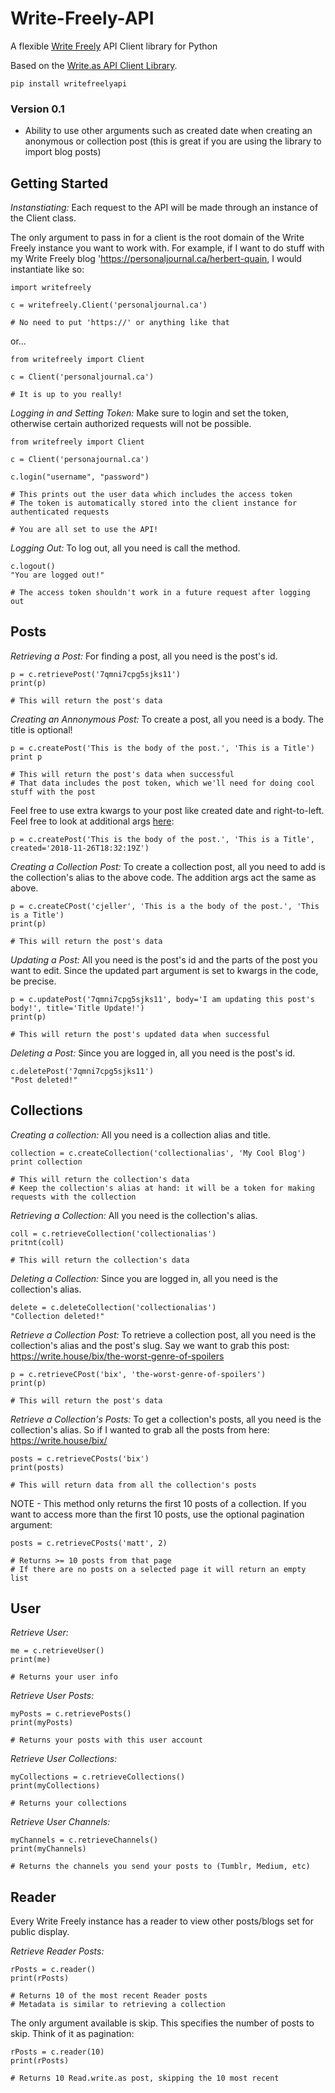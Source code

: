 # Write-Freely-API
A flexible [Write Freely](https://writefreely.org) API Client library for Python

Based on the [Write.as API Client Library](https://github.com/cjeller1592/WriteasAPI).

```
pip install writefreelyapi
```
### Version 0.1
- Ability to use other arguments such as created date when creating an anonymous or collection post (this is great if you are using the library to import blog posts)

## **Getting Started**

_Instanstiating:_
Each request to the API will be made through an instance of the Client class.

The only argument to pass in for a client is the root domain of the Write Freely instance you want to work with. For example, if I want to do stuff with my Write Freely blog 'https://personaljournal.ca/herbert-quain, I would instantiate like so:

```
import writefreely

c = writefreely.Client('personaljournal.ca')

# No need to put 'https://' or anything like that

```
or...

```
from writefreely import Client

c = Client('personaljournal.ca')

# It is up to you really!
```

_Logging in and Setting Token:_
Make sure to login and set the token, otherwise certain authorized requests will not be possible.

```
from writefreely import Client

c = Client('personajournal.ca')

c.login("username", "password")

# This prints out the user data which includes the access token
# The token is automatically stored into the client instance for authenticated requests

# You are all set to use the API!
```

_Logging Out:_
To log out, all you need is call the method.

```
c.logout()
"You are logged out!"

# The access token shouldn't work in a future request after logging out
```


## **Posts**
_Retrieving a Post:_
For finding a post, all you need is the post's id.

```
p = c.retrievePost('7qmni7cpg5sjks11')
print(p)

# This will return the post's data
```

_Creating an Annonymous Post:_
To create a post, all you need is a body. The title is optional!

```
p = c.createPost('This is the body of the post.', 'This is a Title')
print p

# This will return the post's data when successful
# That data includes the post token, which we'll need for doing cool stuff with the post
```
Feel free to use extra kwargs to your post like created date and right-to-left. Feel free to look at additional args [here](https://developers.write.as/docs/api/#publish-a-post):

```
p = c.createPost('This is the body of the post.', 'This is a Title', created='2018-11-26T18:32:19Z')
```

_Creating a Collection Post:_
To create a collection post, all you need to add is the collection's alias to the above code. The addition args act the same as above.

```
p = c.createCPost('cjeller', 'This is a the body of the post.', 'This is a Title')
print(p)

# This will return the post's data
```

_Updating a Post:_
All you need is the post's id and the parts of the post you want to edit. Since the updated part argument is set to kwargs in the code, be precise.

```
p = c.updatePost('7qmni7cpg5sjks11', body='I am updating this post's body!', title='Title Update!')
print(p)

# This will return the post's updated data when successful
```

_Deleting a Post:_
Since you are logged in, all you need is the post's id.

```
c.deletePost('7qmni7cpg5sjks11')
"Post deleted!"
```


## **Collections**

_Creating a collection:_ 
All you need is a collection alias and title.

```
collection = c.createCollection('collectionalias', 'My Cool Blog')
print collection

# This will return the collection's data
# Keep the collection's alias at hand: it will be a token for making requests with the collection
```

_Retrieving a Collection:_
All you need is the collection's alias.

```
coll = c.retrieveCollection('collectionalias')
pritnt(coll)

# This will return the collection's data
```

_Deleting a Collection:_
Since you are logged in, all you need is the collection's alias.

```
delete = c.deleteCollection('collectionalias')
"Collection deleted!"
```

_Retrieve a Collection Post:_
To retrieve a collection post, all you need is the collection's alias and the post's slug. Say we want to grab this post: https://write.house/bix/the-worst-genre-of-spoilers

```
p = c.retrieveCPost('bix', 'the-worst-genre-of-spoilers')
print(p)

# This will return the post's data 
```

_Retrieve a Collection's Posts:_
To get a collection's posts, all you need is the collection's alias. So if I wanted to grab all the posts from here: https://write.house/bix/

```
posts = c.retrieveCPosts('bix')
print(posts)

# This will return data from all the collection's posts
```
NOTE - This method only returns the first 10 posts of a collection. If you want to access more than the first 10 posts, use the optional pagination argument:

```
posts = c.retrieveCPosts('matt', 2)

# Returns >= 10 posts from that page
# If there are no posts on a selected page it will return an empty list
```

## **User**

_Retrieve User:_

```
me = c.retrieveUser()
print(me)

# Returns your user info 
```
_Retrieve User Posts:_

```
myPosts = c.retrievePosts()
print(myPosts)

# Returns your posts with this user account
```

_Retrieve User Collections:_

```
myCollections = c.retrieveCollections()
print(myCollections)

# Returns your collections
```

_Retrieve User Channels:_

```
myChannels = c.retrieveChannels()
print(myChannels)

# Returns the channels you send your posts to (Tumblr, Medium, etc)
```

## **Reader**

Every Write Freely instance has a reader to view other posts/blogs set for public display.

_Retrieve Reader Posts:_

```
rPosts = c.reader()
print(rPosts)

# Returns 10 of the most recent Reader posts
# Metadata is similar to retrieving a collection
```
The only argument available is skip. This specifies the number of posts to skip. Think of it as pagination:

```
rPosts = c.reader(10)
print(rPosts)

# Returns 10 Read.write.as post, skipping the 10 most recent
```
